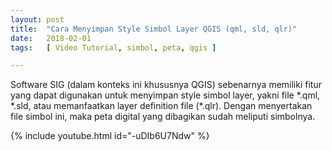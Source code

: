 ```yaml
---
layout: post
title:  "Cara Menyimpan Style Simbol Layer QGIS (qml, sld, qlr)"
date:   2018-02-01
tags:   [ Video Tutorial, simbol, peta, qgis ]

---
```



<p class="intro"><span class="dropcap">S</span>oftware SIG (dalam konteks ini khususnya QGIS) sebenarnya memiliki fitur yang dapat digunakan untuk menyimpan style simbol layer, yakni file *.qml, *.sld, atau memanfaatkan layer definition file (*.qlr). Dengan menyertakan file simbol ini, maka peta digital yang dibagikan sudah meliputi simbolnya.</p>

{% include youtube.html id="-uDIb6U7Ndw" %}
